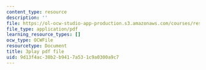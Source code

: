 ```yaml
---
content_type: resource
description: ''
file: https://ol-ocw-studio-app-production.s3.amazonaws.com/courses/res-8-007-cosmic-origin-of-the-chemical-elements-fall-2019/9d13f4ac38b2b9417a531c9a0300a9c7_8FtCg_bbdW0.pdf
file_type: application/pdf
learning_resource_types: []
ocw_type: OCWFile
resourcetype: Document
title: 3play pdf file
uid: 9d13f4ac-38b2-b941-7a53-1c9a0300a9c7
---
```

